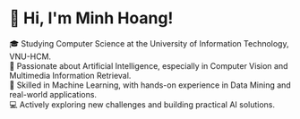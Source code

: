 # 👋 Hi, I'm Minh Hoang!
🎓 Studying Computer Science at the University of Information Technology, VNU-HCM. </br>
🤖 Passionate about Artificial Intelligence, especially in Computer Vision and Multimedia Information Retrieval.</br>
🧠 Skilled in Machine Learning, with hands-on experience in Data Mining and real-world applications.</br>
💻 Actively exploring new challenges and building practical AI solutions.</br>
